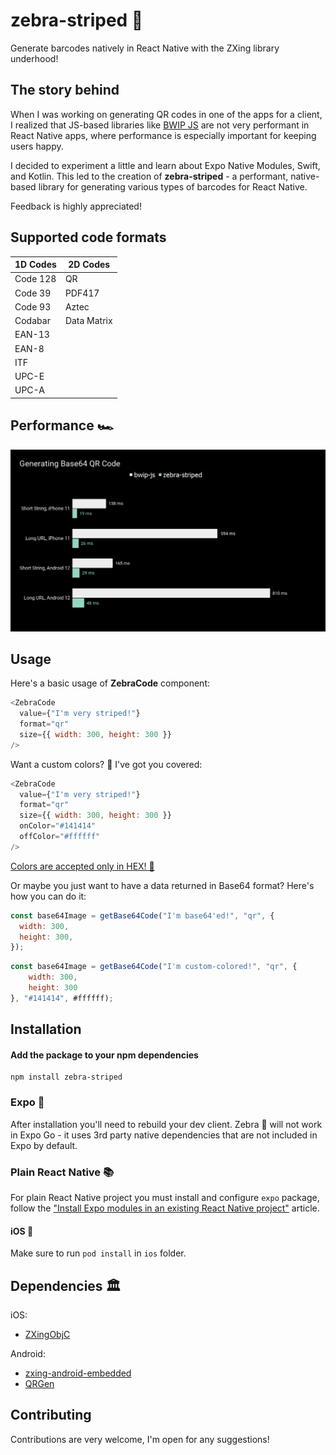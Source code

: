 # zebra-striped 🦓

Generate barcodes natively in React Native with the ZXing library underhood!

## The story behind

When I was working on generating QR codes in one of the apps for a client, I realized that JS-based libraries like [BWIP JS](https://www.npmjs.com/package/bwip-js) are not very performant in React Native apps, where performance is especially important for keeping users happy.

I decided to experiment a little and learn about Expo Native Modules, Swift, and Kotlin. This led to the creation of **zebra-striped** - a performant, native-based library for generating various types of barcodes for React Native.

Feedback is highly appreciated!

## Supported code formats

| 1D Codes | 2D Codes    |
| -------- | ----------- |
| Code 128 | QR          |
| Code 39  | PDF417      |
| Code 93  | Aztec       |
| Codabar  | Data Matrix |
| EAN-13   |             |
| EAN-8    |             |
| ITF      |             |
| UPC-E    |             |
| UPC-A    |             |

## Performance 🏎️

![benchmark](docs/benchmark.png)

## Usage

Here's a basic usage of **ZebraCode** component:

```js
<ZebraCode
  value={"I'm very striped!"}
  format="qr"
  size={{ width: 300, height: 300 }}
/>
```

Want a custom colors? 🎨 I've got you covered:

```js
<ZebraCode
  value={"I'm very striped!"}
  format="qr"
  size={{ width: 300, height: 300 }}
  onColor="#141414"
  offColor="#ffffff"
/>
```

<u>Colors are accepted only in HEX! 🎨</u>

Or maybe you just want to have a data returned in Base64 format? Here's how you can do it:

```js
const base64Image = getBase64Code("I'm base64'ed!", "qr", {
  width: 300,
  height: 300,
});
```

```js
const base64Image = getBase64Code("I'm custom-colored!", "qr", {
    width: 300,
    height: 300
}, "#141414", #ffffff);
```

## Installation

#### Add the package to your npm dependencies

```
npm install zebra-striped
```

### Expo 🚀

After installation you'll need to rebuild your dev client. Zebra 🦓 will not work in Expo Go - it uses 3rd party native dependencies that are not included in Expo by default.

### Plain React Native 📚

For plain React Native project you must install and configure `expo` package, follow the ["Install Expo modules in an existing React Native project"](https://docs.expo.dev/bare/installing-expo-modules/) article.

#### iOS 📱

Make sure to run `pod install` in `ios` folder.

## Dependencies 🏛️

iOS:

- [ZXingObjC](https://github.com/TheLevelUp/ZXingObjC)

Android:

- [zxing-android-embedded](https://github.com/journeyapps/zxing-android-embedded)
- [QRGen](https://github.com/kenglxn/QRGen)

## Contributing

Contributions are very welcome, I'm open for any suggestions!
